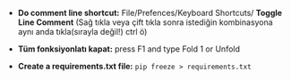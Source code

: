 * **Do comment line shortcut:** File/Prefences/Keyboard Shortcuts/ **Toggle Line Comment** (Sağ tıkla veya çift tıkla sonra istediğin kombinasyona aynı anda tıkla(sırayla değil!) ctrl ö)

* **Tüm fonksiyonlatı kapat:** press F1 and type Fold 1 or Unfold

* **Create a requirements.txt file:** `pip freeze > requirements.txt`
